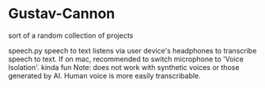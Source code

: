 # Gustav-Cannon
sort of a random collection of projects

speech.py 
speech to text
listens via user device's headphones to transcribe speech to text. If on mac, recommended to switch microphone to 'Voice Isolation'.
kinda fun
Note: does not work with synthetic voices or those generated by AI. Human voice is more easily transcribable. 
